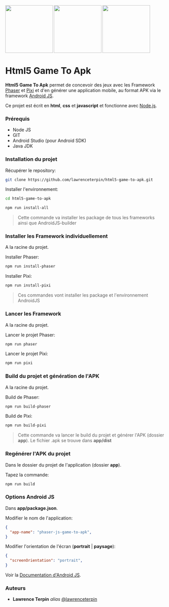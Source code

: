 <img src = "https://phaser.io/images/img.png" align="left" width ="150px">

<img src = "https://pixijs.download/pixijs-text.svg" align="left" width ="150px">

<img src = "https://android-js.github.io/img/icon.png" width ="150px">

# Html5 Game To Apk #
**Html5 Game To Apk** permet de concevoir des jeux avec les Framework [Phaser](https://phaser.io/) et [Pixi](https://www.pixijs.com/) et d'en générer une application mobile, au format APK via le framework [Android JS](https://android-js.github.io/).

Ce projet est écrit en **html**, **css** et **javascript** et fonctionne avec [Node.js](https://nodejs.org/).

### Prérequis ###

* Node JS
* GIT
* Android Studio (pour Android SDK)
* Java JDK

### Installation du projet ###

Récupérer le repository:

```bash
git clone https://github.com/lawrenceterpin/html5-game-to-apk.git
```

Installer l'environnement:

```bash
cd html5-game-to-apk
```

```bash
npm run install-all
```

> Cette commande va installer les package de tous les frameworks ainsi que AndroidJS-builder

### Installer les Framework individuellement ###

A la racine du projet.

Installer Phaser:

```bash
npm run install-phaser
```

Installer Pixi:

```bash
npm run install-pixi
```

> Ces commandes vont installer les package et l'environnement AndroidJS

### Lancer les Framework ###

A la racine du projet.
    
Lancer le projet Phaser:

```bash
npm run phaser
```

Lancer le projet Pixi:

```bash
npm run pixi
```

### Build du projet et génération de l'APK ###

A la racine du projet.

Build de Phaser:

```bash
npm run build-phaser
```

Build de Pixi:

```bash
npm run build-pixi
```
    
> Cette commande va lancer le build du projet et générer l'APK (dossier **app**).
> Le fichier .apk se trouve dans **app/dist**

### Regénérer l'APK du projet ###

Dans le dossier du projet de l'application (dossier **app**).

Tapez la commande:

```bash
npm run build
```

### Options Android JS ###

Dans **app/package.json**.

Modifier le nom de l'application:

```json
{
  "app-name": "phaser-js-game-to-apk",
}
```

Modifier l'orientation de l'écran (**portrait** | **paysage**):

```json
{
  "screenOrientation": "portrait",
}
```

Voir la [Documentation d'Android JS](https://android-js.github.io/docs/).


### Auteurs ###

* **Lawrence Terpin** _alias_ [@lawrenceterpin](https://gist.github.com/lawrenceterpin)
